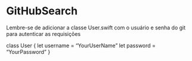 # GitHubSearch


Lembre-se de adicionar a classe User.swift com o usuário e senha do git para autenticar as requisições

class User {
    let username = “YourUserName”
    let password = “YourPassword”
}


